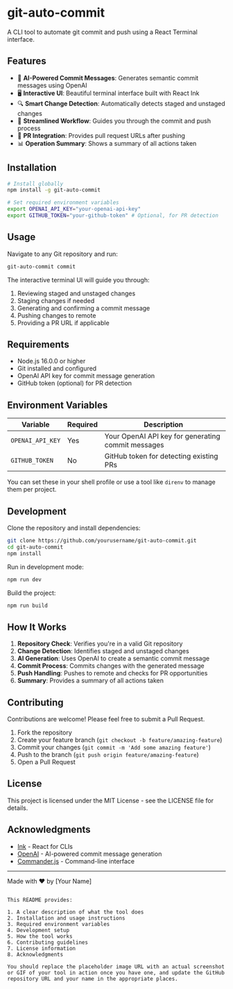 # git-auto-commit

A CLI tool to automate git commit and push using a React Terminal interface.

## Features

- 🤖 **AI-Powered Commit Messages**: Generates semantic commit messages using OpenAI
- 🖥️ **Interactive UI**: Beautiful terminal interface built with React Ink
- 🔍 **Smart Change Detection**: Automatically detects staged and unstaged changes
- 🔄 **Streamlined Workflow**: Guides you through the commit and push process
- 🔗 **PR Integration**: Provides pull request URLs after pushing
- 📊 **Operation Summary**: Shows a summary of all actions taken

## Installation

```bash
# Install globally
npm install -g git-auto-commit

# Set required environment variables
export OPENAI_API_KEY="your-openai-api-key"
export GITHUB_TOKEN="your-github-token" # Optional, for PR detection
```

## Usage

Navigate to any Git repository and run:

```bash
git-auto-commit commit
```

The interactive terminal UI will guide you through:

1. Reviewing staged and unstaged changes
2. Staging changes if needed
3. Generating and confirming a commit message
4. Pushing changes to remote
5. Providing a PR URL if applicable

## Requirements

- Node.js 16.0.0 or higher
- Git installed and configured
- OpenAI API key for commit message generation
- GitHub token (optional) for PR detection

## Environment Variables

| Variable         | Required | Description                                        |
| ---------------- | -------- | -------------------------------------------------- |
| `OPENAI_API_KEY` | Yes      | Your OpenAI API key for generating commit messages |
| `GITHUB_TOKEN`   | No       | GitHub token for detecting existing PRs            |

You can set these in your shell profile or use a tool like `direnv` to manage them per project.

## Development

Clone the repository and install dependencies:

```bash
git clone https://github.com/yourusername/git-auto-commit.git
cd git-auto-commit
npm install
```

Run in development mode:

```bash
npm run dev
```

Build the project:

```bash
npm run build
```

## How It Works

1. **Repository Check**: Verifies you're in a valid Git repository
2. **Change Detection**: Identifies staged and unstaged changes
3. **AI Generation**: Uses OpenAI to create a semantic commit message
4. **Commit Process**: Commits changes with the generated message
5. **Push Handling**: Pushes to remote and checks for PR opportunities
6. **Summary**: Provides a summary of all actions taken

## Contributing

Contributions are welcome! Please feel free to submit a Pull Request.

1. Fork the repository
2. Create your feature branch (`git checkout -b feature/amazing-feature`)
3. Commit your changes (`git commit -m 'Add some amazing feature'`)
4. Push to the branch (`git push origin feature/amazing-feature`)
5. Open a Pull Request

## License

This project is licensed under the MIT License - see the LICENSE file for details.

## Acknowledgments

- [Ink](https://github.com/vadimdemedes/ink) - React for CLIs
- [OpenAI](https://openai.com/) - AI-powered commit message generation
- [Commander.js](https://github.com/tj/commander.js/) - Command-line interface

---

Made with ❤️ by [Your Name]

```

This README provides:

1. A clear description of what the tool does
2. Installation and usage instructions
3. Required environment variables
4. Development setup
5. How the tool works
6. Contributing guidelines
7. License information
8. Acknowledgments

You should replace the placeholder image URL with an actual screenshot or GIF of your tool in action once you have one, and update the GitHub repository URL and your name in the appropriate places.
```
